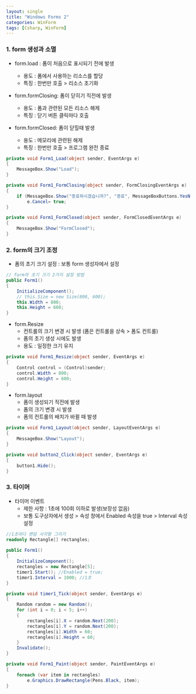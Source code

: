 ```yaml
---
layout: single
title: "Windows Forms 2"
categories: WinForm
tags: [Csharp, WinForm]
---
```


### 1. form 생성과 소멸

- form.load : 폼이 처음으로 표시되기 전에 발생
  - 용도 : 폼에서 사용하는 리소스를 할당
  - 특징 : 한번만 호출 > 리소스 초기화

- form.formClosing: 폼이 닫히기 직전에 발생
  - 용도 : 폼과 관련된 모든 리소스 해제
  - 특징 : 닫기 버튼 클릭마다 호출

- form.formClosed: 폼이 닫힐때 발생
  - 용도 : 메모리에 관련된 해제
  - 특징 : 한번만 호출 > 프로그램 완전 종료

```csharp
private void Form1_Load(object sender, EventArgs e)
{
    MessageBox.Show("Load");
}

private void Form1_FormClosing(object sender, FormClosingEventArgs e)
{
    if (MessageBox.Show("종료하시겠습니까?", "종료", MessageBoxButtons.YesNo) == DialogResult.No)
        e.Cancel= true;
}

private void Form1_FormClosed(object sender, FormClosedEventArgs e)
{
    MessageBox.Show("FormClosed");
}
```

### 2. form의 크기 조정  

- 폼의 초기 크기 설정 : 보통 form 생성자에서 설정

```csharp
// form의 초기 크기 2가지 설정 방법
public Form1()
{
    InitializeComponent();
    // this.Size = new Size(800, 600);
    this.Width = 800;
    this.Height = 600;
}
```

- form.Resize
  - 컨트롤의 크기 변경 시 발생 (폼은 컨트롤을 상속 > 폼도 컨트롤)
  - 폼의 초기 생성 시에도 발생
  - 용도 : 일정한 크기 유지

```csharp
private void Form1_Resize(object sender, EventArgs e)
{
    Control control = (Control)sender;
    control.Width = 800;
    control.Height = 600;
}
```

- form.layout
  - 폼이 생성되기 직전에 발생
  - 폼의 크기 변경 시 발생
  - 폼의 컨트롤의 배치가 바뀔 때 발생

```csharp
private void Form1_Layout(object sender, LayoutEventArgs e)
{
    MessageBox.Show("Layout");
}

private void button2_Click(object sender, EventArgs e)
{
    button1.Hide();
}
```

### 3. 타이머

- 타이머 이벤트
  - 제한 사항 : 1초에 100회 이하로 발생(보장성 없음)
  - 보통 도구상자에서 생성 > 속성 창에서 Enabled 속성을 true > Interval 속성 설정

```csharp
//1초마다 랜덤 사각형 그리기
readonly Rectangle[] rectangles;
        
public Form1()
{
    InitializeComponent();
    rectangles = new Rectangle[5];
    timer1.Start(); //Enabled = true;
    timer1.Interval = 1000; //1초
}

private void timer1_Tick(object sender, EventArgs e)
{
    Random random = new Random();
    for (int i = 0; i < 5; i++)
    {
        rectangles[i].X = random.Next(200);
        rectangles[i].Y = random.Next(200);
        rectangles[i].Width = 60;
        rectangles[i].Height = 60;
    }
    Invalidate();
}

private void Form1_Paint(object sender, PaintEventArgs e)
{
    foreach (var item in rectangles)
        e.Graphics.DrawRectangle(Pens.Black, item);
}
```
